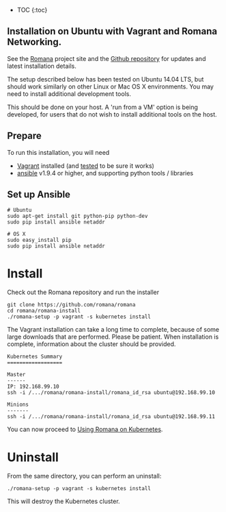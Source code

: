 ---
---

* TOC
{:toc}

## Installation on Ubuntu with Vagrant and Romana Networking.

See the [Romana](http://romana.io) project site and the [Github repository](http://github.com/romana/romana) for updates and latest installation details.

The setup described below has been tested on Ubuntu 14.04 LTS, but should work similarly on other Linux or Mac OS X environments.
You may need to install additional development tools.

This should be done on your host. A 'run from a VM' option is being developed, for users that do not wish to install additional tools on the host.

## Prepare

To run this installation, you will need
* [Vagrant](https://www.vagrantup.com/downloads.html) installed (and [tested](https://www.vagrantup.com/docs/getting-started/) to be sure it works)
* [ansible](https://www.ansible.com) v1.9.4 or higher, and supporting python tools / libraries

## Set up Ansible

```shell
# Ubuntu
sudo apt-get install git python-pip python-dev
sudo pip install ansible netaddr

# OS X
sudo easy_install pip
sudo pip install ansible netaddr
```

# Install

Check out the Romana repository and run the installer

```shell
git clone https://github.com/romana/romana
cd romana/romana-install
./romana-setup -p vagrant -s kubernetes install
```

The Vagrant installation can take a long time to complete, because of some large downloads that are performed. Please be patient. When installation is complete, information about the cluster should be provided.

```shell
Kubernetes Summary
==================

Master
------
IP: 192.168.99.10
ssh -i /.../romana/romana-install/romana_id_rsa ubuntu@192.168.99.10

Minions
-------
ssh -i /.../romana/romana-install/romana_id_rsa ubuntu@192.168.99.11
```

You can now proceed to [Using Romana on Kubernetes](kubernetes_romana.md).

# Uninstall

From the same directory, you can perform an uninstall:

```shell
./romana-setup -p vagrant -s kubernetes install
```

This will destroy the Kubernetes cluster.


